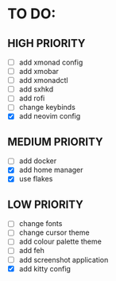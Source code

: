 # TO DO:

## HIGH PRIORITY

- [ ] add xmonad config
- [ ] add xmobar
- [ ] add xmonadctl
- [ ] add sxhkd
- [ ] add rofi
- [ ] change keybinds
- [x] add neovim config

## MEDIUM PRIORITY

- [ ] add docker
- [x] add home manager
- [x] use flakes

## LOW PRIORITY

- [ ] change fonts
- [ ] change cursor theme
- [ ] add colour palette theme
- [ ] add feh
- [ ] add screenshot application
- [x] add kitty config
